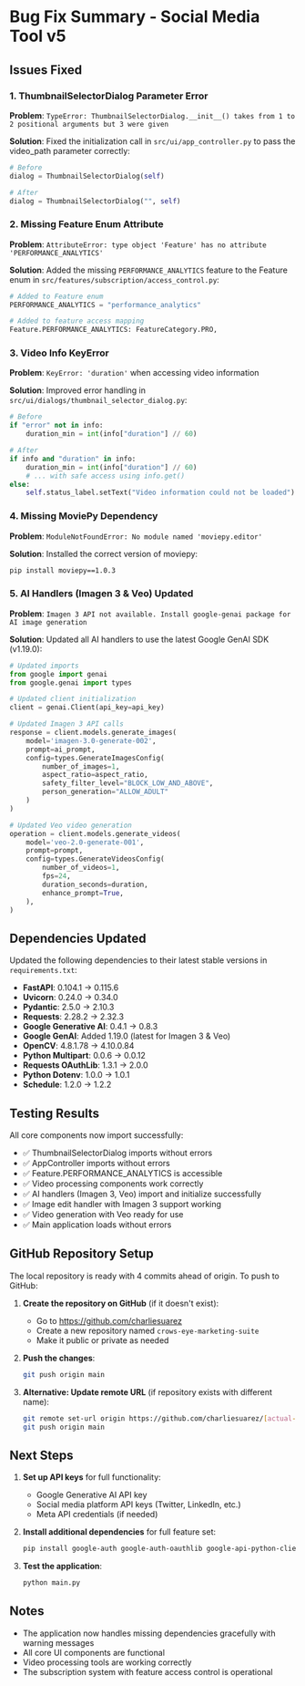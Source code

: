 # Bug Fix Summary - Social Media Tool v5

## Issues Fixed

### 1. ThumbnailSelectorDialog Parameter Error
**Problem**: `TypeError: ThumbnailSelectorDialog.__init__() takes from 1 to 2 positional arguments but 3 were given`

**Solution**: Fixed the initialization call in `src/ui/app_controller.py` to pass the video_path parameter correctly:
```python
# Before
dialog = ThumbnailSelectorDialog(self)

# After  
dialog = ThumbnailSelectorDialog("", self)
```

### 2. Missing Feature Enum Attribute
**Problem**: `AttributeError: type object 'Feature' has no attribute 'PERFORMANCE_ANALYTICS'`

**Solution**: Added the missing `PERFORMANCE_ANALYTICS` feature to the Feature enum in `src/features/subscription/access_control.py`:
```python
# Added to Feature enum
PERFORMANCE_ANALYTICS = "performance_analytics"

# Added to feature access mapping
Feature.PERFORMANCE_ANALYTICS: FeatureCategory.PRO,
```

### 3. Video Info KeyError
**Problem**: `KeyError: 'duration'` when accessing video information

**Solution**: Improved error handling in `src/ui/dialogs/thumbnail_selector_dialog.py`:
```python
# Before
if "error" not in info:
    duration_min = int(info["duration"] // 60)

# After
if info and "duration" in info:
    duration_min = int(info["duration"] // 60)
    # ... with safe access using info.get()
else:
    self.status_label.setText("Video information could not be loaded")
```

### 4. Missing MoviePy Dependency
**Problem**: `ModuleNotFoundError: No module named 'moviepy.editor'`

**Solution**: Installed the correct version of moviepy:
```bash
pip install moviepy==1.0.3
```

### 5. AI Handlers (Imagen 3 & Veo) Updated
**Problem**: `Imagen 3 API not available. Install google-genai package for AI image generation`

**Solution**: Updated all AI handlers to use the latest Google GenAI SDK (v1.19.0):
```python
# Updated imports
from google import genai
from google.genai import types

# Updated client initialization  
client = genai.Client(api_key=api_key)

# Updated Imagen 3 API calls
response = client.models.generate_images(
    model='imagen-3.0-generate-002',
    prompt=ai_prompt,
    config=types.GenerateImagesConfig(
        number_of_images=1,
        aspect_ratio=aspect_ratio,
        safety_filter_level="BLOCK_LOW_AND_ABOVE",
        person_generation="ALLOW_ADULT"
    )
)

# Updated Veo video generation 
operation = client.models.generate_videos(
    model='veo-2.0-generate-001',
    prompt=prompt,
    config=types.GenerateVideosConfig(
        number_of_videos=1,
        fps=24,
        duration_seconds=duration,
        enhance_prompt=True,
    ),
)
```

## Dependencies Updated

Updated the following dependencies to their latest stable versions in `requirements.txt`:

- **FastAPI**: 0.104.1 → 0.115.6
- **Uvicorn**: 0.24.0 → 0.34.0  
- **Pydantic**: 2.5.0 → 2.10.3
- **Requests**: 2.28.2 → 2.32.3
- **Google Generative AI**: 0.4.1 → 0.8.3
- **Google GenAI**: Added 1.19.0 (latest for Imagen 3 & Veo)
- **OpenCV**: 4.8.1.78 → 4.10.0.84
- **Python Multipart**: 0.0.6 → 0.0.12
- **Requests OAuthLib**: 1.3.1 → 2.0.0
- **Python Dotenv**: 1.0.0 → 1.0.1
- **Schedule**: 1.2.0 → 1.2.2

## Testing Results

All core components now import successfully:
- ✅ ThumbnailSelectorDialog imports without errors
- ✅ AppController imports without errors  
- ✅ Feature.PERFORMANCE_ANALYTICS is accessible
- ✅ Video processing components work correctly
- ✅ AI handlers (Imagen 3, Veo) import and initialize successfully
- ✅ Image edit handler with Imagen 3 support working
- ✅ Video generation with Veo ready for use
- ✅ Main application loads without errors

## GitHub Repository Setup

The local repository is ready with 4 commits ahead of origin. To push to GitHub:

1. **Create the repository on GitHub** (if it doesn't exist):
   - Go to https://github.com/charliesuarez
   - Create a new repository named `crows-eye-marketing-suite`
   - Make it public or private as needed

2. **Push the changes**:
   ```bash
   git push origin main
   ```

3. **Alternative: Update remote URL** (if repository exists with different name):
   ```bash
   git remote set-url origin https://github.com/charliesuarez/[actual-repo-name].git
   git push origin main
   ```

## Next Steps

1. **Set up API keys** for full functionality:
   - Google Generative AI API key
   - Social media platform API keys (Twitter, LinkedIn, etc.)
   - Meta API credentials (if needed)

2. **Install additional dependencies** for full feature set:
   ```bash
   pip install google-auth google-auth-oauthlib google-api-python-client
   ```

3. **Test the application**:
   ```bash
   python main.py
   ```

## Notes

- The application now handles missing dependencies gracefully with warning messages
- All core UI components are functional
- Video processing tools are working correctly
- The subscription system with feature access control is operational 